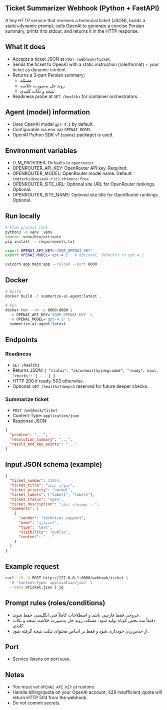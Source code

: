 ## Ticket Summarizer Webhook (Python + FastAPI)

A tiny HTTP service that receives a technical ticket (JSON), builds a static+dynamic prompt, calls OpenAI to generate a concise Persian summary, prints it to stdout, and returns it in the HTTP response.

## What it does
- Accepts a ticket JSON at `POST /webhook/ticket`.
- Sends the ticket to OpenAI with a static instruction (role/format) + your ticket as dynamic content.
- Returns a 3-part Persian summary:
  - مسئله
  - روند حل به‌صورت خلاصه
  - نتیجه و نکات کلیدی
- Readiness probe at `GET /healthz` for container orchestrators.

## Agent (model) information
- Uses OpenAI model `gpt-4.1` by default.
- Configurable via env var `OPENAI_MODEL`.
- OpenAI Python SDK v1 (`openai` package) is used.

## Environment variables
- LLM_PROVIDER: Defaults to `openrouter`.
- OPENROUTER_API_KEY: OpenRouter API key. Required.
- OPENROUTER_MODEL: OpenRouter model name. Default: `tngtech/deepseek-r1t2-chimera:free`.
- OPENROUTER_SITE_URL: Optional site URL for OpenRouter rankings. Optional.
- OPENROUTER_SITE_NAME: Optional site title for OpenRouter rankings. Optional.

## Run locally
```bash
# From project root
python3 -m venv .venv
source .venv/bin/activate
pip install -r requirements.txt

export OPENAI_API_KEY='YOUR_OPENAI_KEY'
export OPENAI_MODEL='gpt-4.1'  # optional, defaults to gpt-4.1

uvicorn app.main:app --reload --port 8000
```

## Docker
```bash
# Build
docker build -t summerize-ai-agent:latest .

# Run
docker run --rm -p 8000:8000 \
  -e OPENAI_API_KEY='YOUR_OPENAI_KEY' \
  -e OPENAI_MODEL='gpt-4.1' \
  summerize-ai-agent:latest
```

## Endpoints

### Readiness
- `GET /healthz`
- Returns JSON: `{ "status": "ok|unhealthy|degraded", "ready": bool, "checks": { ... } }`.
- HTTP 200 if ready, 503 otherwise.
- Optional: `GET /healthz?deep=1` reserved for future deeper checks.

### Summarize ticket
- `POST /webhook/ticket`
- Content-Type: `application/json`
- Response JSON:
```json
{
  "problem": "...",
  "resolution_summary": "...",
  "result_and_key_points": "..."
}
```

## Input JSON schema (example)
```json
{
  "ticket_number": 21054,
  "ticket_title": "عنوان تیکت",
  "ticket_priority": "normal",
  "ticket_labels": ["label1", "label2"],
  "ticket_status": "open",
  "ticket_description": "توضیحات تیکت...",
  "comments": [
    {
      "sender": "technical_support",
      "name": "اختیاری",
      "type": "text",
      "visibility": "public",
      "content": "..."
    }
  ]
}
```

## Example request
```bash
curl -sS -X POST http://127.0.0.1:8000/webhook/ticket \
  -H 'Content-Type: application/json' \
  --data @ticket.json | jq
```

## Prompt rules (roles/conditions)
- خروجی فقط فارسی باشد و اصطلاحات کاملاً فنی انگلیسی حفظ شوند.
- دقیقاً سه بخش کوتاه تولید شود: مسئله، روند حل به‌صورت خلاصه، نتیجه و نکات کلیدی.
- از حدس‌زدن خودداری شود و فقط بر اساس محتوای تیکت نتیجه گرفته شود.

## Port
- Service listens on port `8000`.

## Notes
- You must set `OPENAI_API_KEY` at runtime.
- Handle billing/quota on your OpenAI account; 429 insufficient_quota will return HTTP 503 from the webhook.
- Do not commit secrets.
